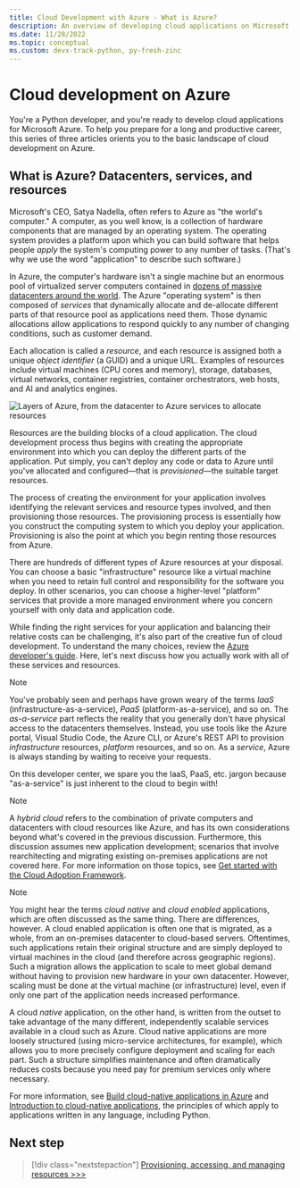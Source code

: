 ```yaml
---
title: Cloud Development with Azure - What is Azure?
description: An overview of developing cloud applications on Microsoft Azure, starting with how datacenters, services, and resources relate.
ms.date: 11/28/2022
ms.topic: conceptual
ms.custom: devx-track-python, py-fresh-zinc
---
```


# Cloud development on Azure

You're a Python developer, and you're ready to develop cloud applications for Microsoft Azure. To help you prepare for a long and productive career, this series of three articles orients you to the basic landscape of cloud development on Azure.

## What is Azure? Datacenters, services, and resources

Microsoft's CEO, Satya Nadella, often refers to Azure as "the world's computer." A computer, as you well know, is a collection of hardware components that are managed by an operating system. The operating system provides a platform upon which you can build software that helps people *apply* the system's computing power to any number of tasks. (That's why we use the word "application" to describe such software.)

In Azure, the computer's hardware isn't a single machine but an enormous pool of virtualized server computers contained in [dozens of massive datacenters around the world](https://azure.microsoft.com/explore/global-infrastructure/geographies/). The Azure "operating system" is then composed of *services* that dynamically allocate and de-allocate different parts of that resource pool as applications need them. Those dynamic allocations allow applications to respond quickly to any number of changing conditions, such as customer demand.

Each allocation is called a *resource*, and each resource is assigned both a unique *object identifier* (a GUID) and a unique URL. Examples of resources include virtual machines (CPU cores and memory), storage, databases, virtual networks, container registries, container orchestrators, web hosts, and AI and analytics engines.

![Layers of Azure, from the datacenter to Azure services to allocate resources](media/cloud-development/azure-layers.png)

Resources are the building blocks of a cloud application. The cloud development process thus begins with creating the appropriate environment into which you can deploy the different parts of the application. Put simply, you can't deploy any code or data to Azure until you've allocated and configured&mdash;that is *provisioned*&mdash;the suitable target resources.

The process of creating the environment for your application involves identifying the relevant services and resource types involved, and then provisioning those resources. The provisioning process is essentially how you construct the computing system to which you deploy your application. Provisioning is also the point at which you begin renting those resources from Azure.

There are hundreds of different types of Azure resources at your disposal. You can choose a basic "infrastructure" resource like a virtual machine when you need to retain full control and responsibility for the software you deploy. In other scenarios, you can choose a higher-level "platform" services that provide a more managed environment where you concern yourself with only data and application code.

While finding the right services for your application and balancing their relative costs can be challenging, it's also part of the creative fun of cloud development. To understand the many choices, review the [Azure developer's guide](/azure/guides/developer/azure-developer-guide). Here, let's next discuss how you actually work with all of these services and resources.

> [!NOTE]
> You've probably seen and perhaps have grown weary of the terms *IaaS* (infrastructure-as-a-service), *PaaS* (platform-as-a-service), and so on. The *as-a-service* part reflects the reality that you generally don't have physical access to the datacenters themselves. Instead, you use tools like the Azure portal, Visual Studio Code, the Azure CLI, or Azure's REST API to provision *infrastructure* resources, *platform* resources, and so on. As a *service*, Azure is always standing by waiting to receive your requests.
>
> On this developer center, we spare you the IaaS, PaaS, etc. jargon because "as-a-service" is just inherent to the cloud to begin with!

> [!NOTE]
> A *hybrid cloud* refers to the combination of private computers and datacenters with cloud resources like Azure, and has its own considerations beyond what's covered in the previous discussion. Furthermore, this discussion assumes new application development; scenarios that involve rearchitecting and migrating existing on-premises applications are not covered here. For more information on those topics, see [Get started with the Cloud Adoption Framework](/azure/cloud-adoption-framework/get-started/).

> [!NOTE]
> You might hear the terms *cloud native* and *cloud enabled* applications, which are often discussed as the same thing. There are differences, however. A cloud enabled application is often one that is migrated, as a whole, from an on-premises datacenter to cloud-based servers. Oftentimes, such applications retain their original structure and are simply deployed to virtual machines in the cloud (and therefore across geographic regions). Such a migration allows the application to scale to meet global demand without having to provision new hardware in your own datacenter. However, scaling must be done at the virtual machine (or infrastructure) level, even if only one part of the application needs increased performance.
>
> A cloud *native* application, on the other hand, is written from the outset to take advantage of the many different, independently scalable services available in a cloud such as Azure. Cloud native applications are more loosely structured (using micro-service architectures, for example), which allows you to more precisely configure deployment and scaling for each part. Such a structure simplifies maintenance and often dramatically reduces costs because you need pay for premium services only where necessary.
>
> For more information, see [Build cloud-native applications in Azure](https://azure.microsoft.com/overview/cloudnative/) and [Introduction to cloud-native applications](/dotnet/architecture/cloud-native/introduction), the principles of which apply to applications written in any language, including Python.

## Next step

> [!div class="nextstepaction"]
> [Provisioning, accessing, and managing resources >>>](cloud-development-provisioning.md)
